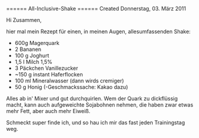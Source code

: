 
====== All-Inclusive-Shake ======
Created Donnerstag, 03. März 2011

Hi Zusammen,

hier mal mein Rezept für einen, in meinen Augen, allesumfassenden Shake:

- 600g Magerquark
- 2 Bananen
- 100 g Joghurt
- 1,5 l Milch 1,5%
- 3 Päckchen Vanillezucker
- ~150 g instant Haferflocken
- 100 ml Mineralwasser (dann wirds cremiger)
- 50 g Honig
(-Geschmackssache: Kakao dazu)

Alles ab in' Mixer und gut durchquirlen.
Wem der Quark zu dickflüssig macht, kann auch aufgeweichte Sojabohnen nehmen, die haben zwar etwas mehr Fett, aber auch mehr Eiweiß.

Schmeckt super finde ich, und so hau ich mir das fast jeden Trainingstag weg. 

